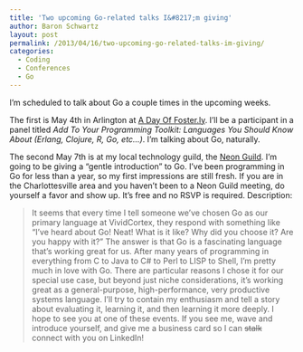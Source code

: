 ```yaml
---
title: 'Two upcoming Go-related talks I&#8217;m giving'
author: Baron Schwartz
layout: post
permalink: /2013/04/16/two-upcoming-go-related-talks-im-giving/
categories:
  - Coding
  - Conferences
  - Go
---
```

I&#8217;m scheduled to talk about Go a couple times in the upcoming weeks.

The first is May 4th in Arlington at [A Day Of Foster.ly][1]. I&#8217;ll be a participant in a panel titled *Add To Your Programming Toolkit: Languages You Should Know About (Erlang, Clojure, R, Go, etc&#8230;)*. I&#8217;m talking about Go, naturally.

The second May 7th is at my local technology guild, the [Neon Guild][2]. I&#8217;m going to be giving a &#8220;gentle introduction&#8221; to Go. I&#8217;ve been programming in Go for less than a year, so my first impressions are still fresh. If you are in the Charlottesville area and you haven&#8217;t been to a Neon Guild meeting, do yourself a favor and show up. It&#8217;s free and no RSVP is required. Description:

> It seems that every time I tell someone we&#8217;ve chosen Go as our primary language at VividCortex, they respond with something like &#8220;I&#8217;ve heard about Go! Neat! What is it like? Why did you choose it? Are you happy with it?&#8221; The answer is that Go is a fascinating language that&#8217;s working great for us. After many years of programming in everything from C to Java to C# to Perl to LISP to Shell, I&#8217;m pretty much in love with Go. There are particular reasons I chose it for our special use case, but beyond just niche considerations, it&#8217;s working great as a general-purpose, high-performance, very productive systems language. I&#8217;ll try to contain my enthusiasm and tell a story about evaluating it, learning it, and then learning it more deeply.
I hope to see you at one of these events. If you see me, wave and introduce yourself, and give me a business card so I can <s>stalk</s> connect with you on LinkedIn!

 [1]: http://www.dayoffosterly.com/
 [2]: http://neonguild.org/